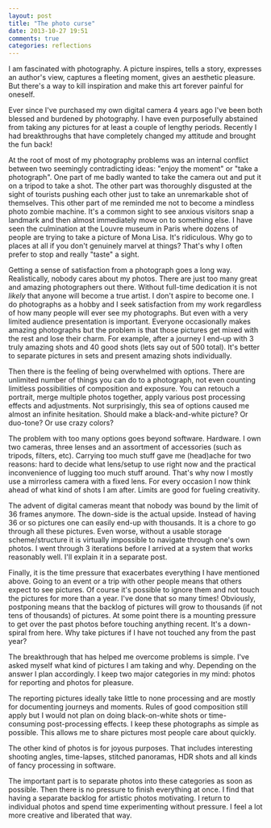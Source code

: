 ```yaml
---
layout: post
title: "The photo curse"
date: 2013-10-27 19:51
comments: true
categories: reflections
---
```


I am fascinated with photography. A picture inspires, tells a story, expresses an author's view, captures a fleeting moment, gives an aesthetic pleasure. But there's a way to kill inspiration and make this art forever painful for oneself.

Ever since I've purchased my own digital camera 4 years ago I've been both blessed and burdened by photography. I have even purposefully abstained from taking any pictures for at least a couple of lengthy periods. Recently I had breakthroughs that have completely changed my attitude and brought the fun back!

At the root of most of my photography problems was an internal conflict between two seemingly contradicting ideas: "enjoy the moment" or "take a photograph". One part of me badly wanted to take the camera out and put it on a tripod to take a shot. The other part was thoroughly disgusted at the sight of tourists pushing each other just to take an unremarkable shot of themselves. This other part of me reminded me not to become a mindless photo zombie machine. It's a common sight to see anxious visitors snap a landmark and then almost immediately move on to something else. I have seen the culmination at the Louvre museum in Paris where dozens of people are trying to take a picture of Mona Lisa. It's ridiculous. Why go to places at all if you don't genuinely marvel at things? That's why I often prefer to stop and really "taste" a sight.

Getting a sense of satisfaction from a photograph goes a long way. Realistically, nobody cares about my photos. There are just too many great and amazing photographers out there. Without full-time dedication it is not _likely_ that anyone will become a true artist. I don't aspire to become one. I do photographs as a hobby and I seek satisfaction from my work regardless of how many people will ever see my photographs. But even with a very limited audience presentation is important. Everyone occasionally makes amazing photographs but the problem is that those pictures get mixed with the rest and lose their charm. For example, after a journey I end-up with 3 truly amazing shots and 40 good shots (lets say out of 500 total). It's better to separate pictures in sets and present amazing shots individually.

Then there is the feeling of being overwhelmed with options. There are unlimited number of things you can do to a photograph, not even counting limitless possibilities of composition and exposure. You can retouch a portrait, merge multiple photos together, apply various post processing effects and adjustments. Not surprisingly, this sea of options caused me almost an infinite hesitation. Should make a black-and-white picture? Or duo-tone? Or use crazy colors?

The problem with too many options goes beyond software. Hardware. I own two cameras, three lenses and an assortment of accessories (such as tripods, filters, etc). Carrying too much stuff gave me (head)ache for two reasons: hard to decide what lens/setup to use right now and the practical inconvenience of lugging too much stuff around. That's why now I mostly use a mirrorless camera with a fixed lens. For every occasion I now think ahead of what kind of shots I am after. Limits are good for fueling creativity.

The advent of digital cameras meant that nobody was bound by the limit of 36 frames anymore. The down-side is the actual upside. Instead of having 36 or so pictures one can easily end-up with thousands. It is a chore to go through all these pictures. Even worse, without a usable storage scheme/structure it is virtually impossible to navigate through one's own photos. I went through 3 iterations before I arrived at a system that works reasonably well. I'll explain it in a separate post.

Finally, it is the time pressure that exacerbates everything I have mentioned above. Going to an event or a trip with other people means that others expect to see pictures. Of course it's possible to ignore them and not touch the pictures for more than a year. I've done that so many times! Obviously, postponing means that the backlog of pictures will grow to thousands (if not tens of thousands) of pictures. At some point there is a mounting pressure to get over the past photos before touching anything recent. It's a down-spiral from here. Why take pictures if I have not touched any from the past year?

The breakthrough that has helped me overcome problems is simple. I've asked myself what kind of pictures I am taking and why. Depending on the answer I plan accordingly. I keep two major categories in my mind: photos for reporting and photos for pleasure.

The reporting pictures ideally take little to none processing and are mostly for documenting journeys and moments. Rules of good composition still apply but I would not plan on doing black-on-white shots or time-consuming post-processing effects. I keep these photographs as simple as possible. This allows me to share pictures most people care about quickly.

The other kind of photos is for joyous purposes. That includes interesting shooting angles, time-lapses, stitched panoramas, HDR shots and all kinds of fancy processing in software.

The important part is to separate photos into these categories as soon as possible. Then there is no pressure to finish everything at once. I find that having a separate backlog for artistic photos motivating. I return to individual photos and spend time experimenting without pressure. I feel a lot more creative and liberated that way.